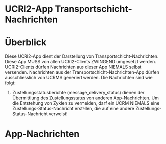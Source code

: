 # UCRI2-App Transportschicht-Nachrichten

<!-- toc -->
<!-- tocstop -->

# Überblick
Diese UCRI2-App dient der Darstellung von Transportschicht-Nachrichten.
Diese App MUSS von allen UCRI2-Clients ZWINGEND umgesetzt werden.
UCRI2-Clients dürfen Nachrichten aus dieser App NIEMALS selbst versenden. Nachrichten aus der Transportschicht-Nachrichten-App dürfen ausschliesslich von UCRMS generiert werden.
Die Nachrichten sind wie folgt:
1. Zustellungsstatusberichte (message_delivery_status) dienen der Übermittlung des Zustellungsstatus von anderen App-Nachrichten.
   Um die Entstehung von Zyklen zu vermeiden, darf ein UCRM NIEMALS eine Zustellungs-Status-Nachricht erstellen, die auf eine andere Zustellungs-Status-Nachricht verweist!
 
# App-Nachrichten
<!-- include ../../general_schema_documentation.md -->
<!-- include message_delivery_status.schema.md -->



